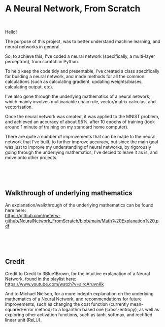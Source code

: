 # A Neural Network, From Scratch

<br>

Hello!

The purpose of this project, was to better understand machine learning, and neural networks in general. 

So, to achieve this, I've coded a neural network (specifically, a multi-layer perceptron), from scratch in Python. 

To help keep the code tidy and presentable, I've created a class specifically for building a neural network, and made methods for all the common calculations (such as calculating gradient, updating weights/biases, calculating output, etc). 

I've also gone through the underlying mathematics of a neural network, which mainly involves multivariable chain rule, vector/matrix calculus, and vectorisation.

Once the neural network was created, it was applied to the MNIST problem, and achieved an accuracy of about 95%, after 10 epochs of training (took around 1 minute of training on my standard home computer). 

There are quite a number of improvements that can be made to the neural network that I've built, to further improve accuracy, but since the main goal was just to  improve my understanding of neural networks, by rigorously going through the underlying mathematics, I've decied to leave it as is, and move onto other projects.


<br>
<br>
<br>




## Walkthrough of underlying mathematics

An explanation/walkthrough of the underlying mathematics can be found here here: <br />
https://github.com/peterw-github/NeuralNetwork_FromScratch/blob/main/Math%20Explanation%20.pdf



<br>
<br>
<br>


## Credit

Credit to Credit to 3Blue1Brown, for the intuitive explanation of a Neural Network, found in the playlist here: <br>
https://www.youtube.com/watch?v=aircAruvnKk

And to Michael Nielsen, for a more indepth explanation on the underlying mathematics of a Neural Network, and recommendations for future improvements, such as 
changing the cost function (currently mean-squared-error method) to a logarithm based one (cross-entropy), as well as exploring other activation functions, such as 
tanh, softmax, and rectified linear unit (ReLU).

